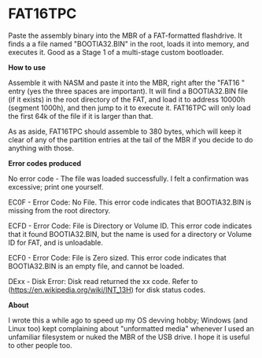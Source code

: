 # FAT16TPC
Paste the assembly binary into the MBR of a FAT-formatted flashdrive. It finds a a file named "BOOTIA32.BIN" in the root, loads it into memory, and executes it. Good as a Stage 1 of a multi-stage custom bootloader.

**How to use**

Assemble it with NASM and paste it into the MBR, right after the "FAT16   " entry (yes the three spaces are important). It will find a BOOTIA32.BIN file (if it exists) in the root directory of the FAT, and load it to address 10000h (segment 1000h), and then jump to it to execute it. FAT16TPC will only load the first 64k of the file if it is larger than that.

As as aside, FAT16TPC should assemble to 380 bytes, which will keep it clear of any of the partition entries at the tail of the MBR if you decide to do anything with those.

**Error codes produced**

No error code - The file was loaded successfully. I felt a confirmation was excessive; print one yourself.

EC0F - Error Code: No File. This error code indicates that BOOTIA32.BIN is missing from the root directory.

ECFD - Error Code: File is Directory or Volume ID. This error code indicates that it found BOOTIA32.BIN, but the name is used for a directory or Volume ID for FAT, and is unloadable.

ECF0 - Error Code: File is Zero sized. This error code indicates that BOOTIA32.BIN is an empty file, and cannot be loaded.

DExx - Disk Error: Disk read returned the xx code. Refer to (https://en.wikipedia.org/wiki/INT_13H) for disk status codes.

**About**

I wrote this a while ago to speed up my OS devving hobby; Windows (and Linux too) kept complaining about "unformatted media" whenever I used an unfamiliar filesystem or nuked the MBR of the USB drive. I hope it is useful to other people too.
